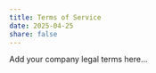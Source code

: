 ```yaml
---
title: Terms of Service
date: 2025-04-25
share: false
---
```


Add your company legal terms here...
